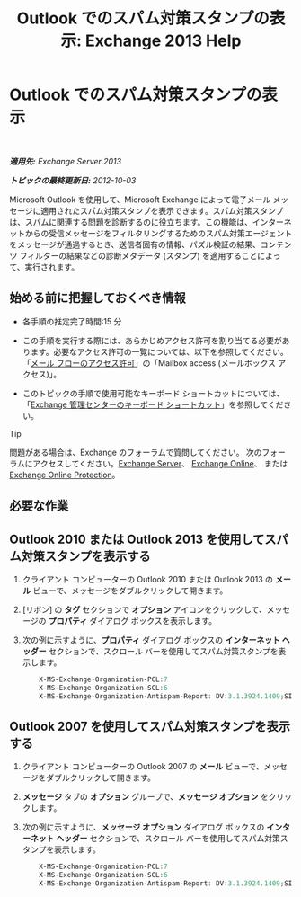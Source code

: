 ﻿---
title: 'Outlook でのスパム対策スタンプの表示: Exchange 2013 Help'
TOCTitle: Outlook でのスパム対策スタンプの表示
ms:assetid: cddb5dbf-ad1e-471c-9fc8-28ddcf7ec1d0
ms:mtpsurl: https://technet.microsoft.com/ja-jp/library/Bb124595(v=EXCHG.150)
ms:contentKeyID: 49896482
ms.date: 05/23/2018
mtps_version: v=EXCHG.150
ms.translationtype: MT
---

# Outlook でのスパム対策スタンプの表示

 

_**適用先:** Exchange Server 2013_

_**トピックの最終更新日:** 2012-10-03_

Microsoft Outlook を使用して、Microsoft Exchange によって電子メール メッセージに適用されたスパム対策スタンプを表示できます。スパム対策スタンプは、スパムに関連する問題を診断するのに役立ちます。この機能は、インターネットからの受信メッセージをフィルタリングするためのスパム対策エージェントをメッセージが通過するとき、送信者固有の情報、パズル検証の結果、コンテンツ フィルターの結果などの診断メタデータ (スタンプ) を適用することによって、実行されます。

## 始める前に把握しておくべき情報

  - 各手順の推定完了時間:15 分

  - この手順を実行する際には、あらかじめアクセス許可を割り当てる必要があります。必要なアクセス許可の一覧については、以下を参照してください。「[メール フローのアクセス許可](mail-flow-permissions-exchange-2013-help.md)」の「Mailbox access (メールボックス アクセス)」。

  - このトピックの手順で使用可能なキーボード ショートカットについては、「[Exchange 管理センターのキーボード ショートカット](keyboard-shortcuts-in-the-exchange-admin-center-exchange-online-protection-help.md)」を参照してください。


> [!TIP]
> 問題がある場合は、Exchange のフォーラムで質問してください。 次のフォーラムにアクセスしてください。<A href="https://go.microsoft.com/fwlink/p/?linkid=60612">Exchange Server</A>、 <A href="https://go.microsoft.com/fwlink/p/?linkid=267542">Exchange Online</A>、 または <A href="https://go.microsoft.com/fwlink/p/?linkid=285351">Exchange Online Protection</A>。



## 必要な作業

## Outlook 2010 または Outlook 2013 を使用してスパム対策スタンプを表示する

1.  クライアント コンピューターの Outlook 2010 または Outlook 2013 の <strong>メール</strong> ビューで、メッセージをダブルクリックして開きます。

2.  \[リボン\] の <strong>タグ</strong> セクションで <strong>オプション</strong> アイコンをクリックして、メッセージの <strong>プロパティ</strong> ダイアログ ボックスを表示します。

3.  次の例に示すように、<strong>プロパティ</strong> ダイアログ ボックスの <strong>インターネット ヘッダー</strong> セクションで、スクロール バーを使用してスパム対策スタンプを表示します。
    
    ```powershell
        X-MS-Exchange-Organization-PCL:7
        X-MS-Exchange-Organization-SCL:6
        X-MS-Exchange-Organization-Antispam-Report: DV:3.1.3924.1409;SID:SenderIDStatus Fail;PCL:PhishingLevel SUSPICIOUS;CW:CustomList;PP:Presolved;TIME:TimeBasedFeatures
    ```

## Outlook 2007 を使用してスパム対策スタンプを表示する

1.  クライアント コンピューターの Outlook 2007 の <strong>メール</strong> ビューで、メッセージをダブルクリックして開きます。

2.  <strong>メッセージ</strong> タブの <strong>オプション</strong> グループで、<strong>メッセージ オプション</strong> をクリックします。

3.  次の例に示すように、<strong>メッセージ オプション</strong> ダイアログ ボックスの <strong>インターネット ヘッダー</strong> セクションで、スクロール バーを使用してスパム対策スタンプを表示します。
    
    ```powershell
        X-MS-Exchange-Organization-PCL:7
        X-MS-Exchange-Organization-SCL:6
        X-MS-Exchange-Organization-Antispam-Report: DV:3.1.3924.1409;SID:SenderIDStatus Fail;PCL:PhishingLevel SUSPICIOUS;CW:CustomList;PP:Presolved;TIME:TimeBasedFeatures
    ```

